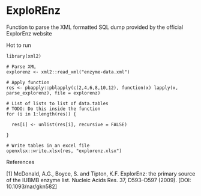 # ExploREnz
Function to parse the XML formatted SQL dump provided by the official ExplorEnz website

Hot to run

```
library(xml2)

# Parse XML
explorenz <- xml2::read_xml("enzyme-data.xml")

# Apply function
res <- pbapply::pblapply(c(2,4,6,8,10,12), function(x) lapply(x, parse_explorenz), file = explorenz)

# List of lists to list of data.tables
# TODO: Do this inside the function
for (i in 1:length(res)) {
  
  res[i] <- unlist(res[i], recursive = FALSE)
  
}

# Write tables in an excel file
openxlsx::write.xlsx(res, "explorenz.xlsx")
```

References

[1] McDonald, A.G., Boyce, S. and Tipton, K.F. ExplorEnz: the primary source of the IUBMB enzyme list. Nucleic Acids Res. 37, D593–D597 (2009). [DOI: 10.1093/nar/gkn582]
